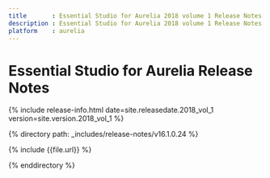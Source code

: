 ```yaml
---
title		: Essential Studio for Aurelia 2018 volume 1 Release Notes
description : Essential Studio for Aurelia 2018 volume 1 Release Notes
platform	: aurelia
---
```


# Essential Studio for Aurelia Release Notes

{% include release-info.html date=site.releasedate.2018_vol_1 version=site.version.2018_vol_1 %} 

{% directory path: _includes/release-notes/v16.1.0.24  %}

{% include {{file.url}} %}

{% enddirectory %}